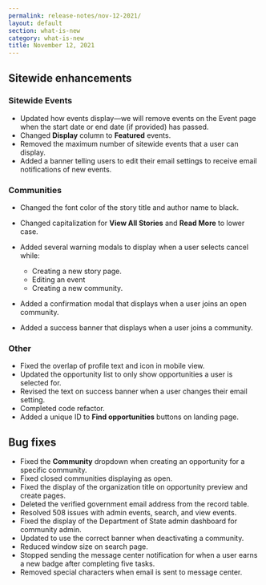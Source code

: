 ```yaml
---
permalink: release-notes/nov-12-2021/
layout: default
section: what-is-new
category: what-is-new
title: November 12, 2021
---
```

## Sitewide enhancements

### Sitewide Events

* Updated how events display—we will remove events on the Event page when the start date or end date (if provided) has passed. 
* Changed **Display** column to **Featured** events.
* Removed the maximum number of sitewide events that a user can display. 
* Added a banner telling users to edit their email settings to receive email notifications of new events. 

### Communities

* Changed the font color of the story title and author name to black. 
* Changed capitalization for **View All Stories** and **Read More** to lower case.
* Added several warning modals to display when a user selects cancel while:
  * Creating a new story page.
  * Editing an event
  * Creating a new community.

* Added a confirmation modal that displays when a user joins an open community. 
* Added a success banner that displays when a user joins a community. 

### Other

* Fixed the overlap of profile text and icon in mobile view. 
* Updated the opportunity list to only show opportunities a user is selected for.
* Revised the text on success banner when a user changes their email setting.
* Completed code refactor.
* Added a unique ID to **Find opportunities** buttons on landing page. 

## Bug fixes

* Fixed the **Community** dropdown when creating an opportunity for a specific community.
* Fixed closed communities displaying as open.
* Fixed the display of the organization title on opportunity preview and create pages.
* Deleted the verified government email address from the record table.
* Resolved 508 issues with admin events, search, and view events.
* Fixed the display of the Department of State admin dashboard for community admin.
* Updated to use the correct banner when deactivating a community.
* Reduced window size on search page.
* Stopped sending the message center notification for when a user earns a new badge after completing five tasks.
* Removed special characters when email is sent to message center.
